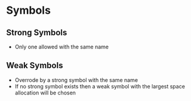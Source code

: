 # Symbols

## Strong Symbols
- Only one allowed with the same name

## Weak Symbols
- Overrode by a strong symbol with the same name
- If no strong symbol exists then a weak symbol with the largest space allocation will be chosen